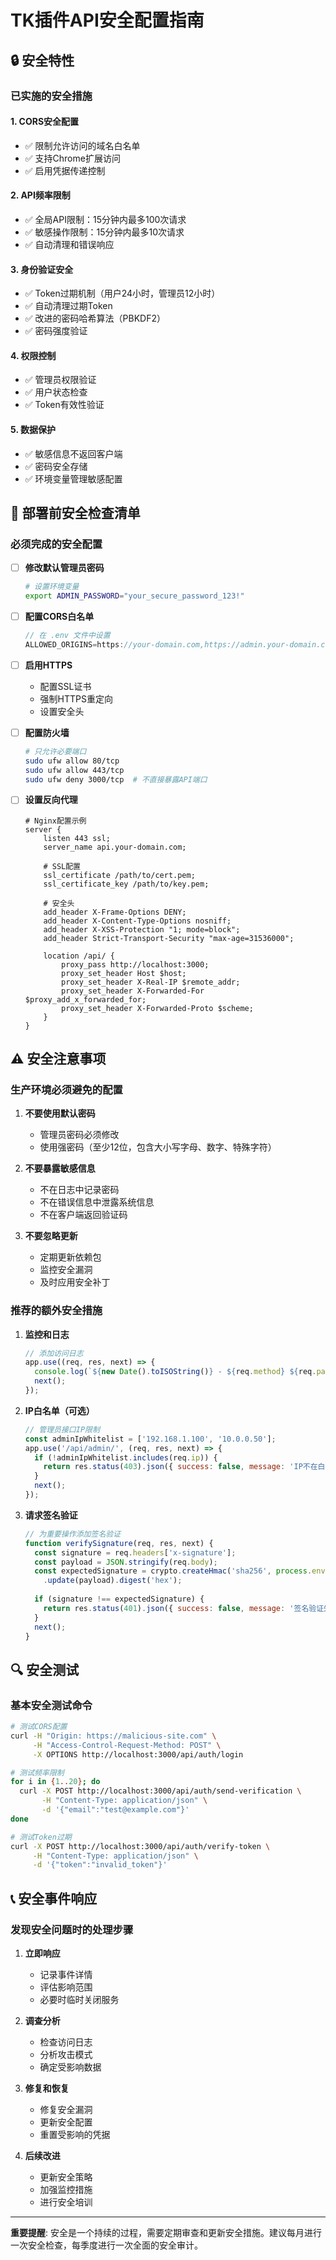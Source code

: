 # TK插件API安全配置指南

## 🔒 安全特性

### 已实施的安全措施

#### 1. **CORS安全配置**
- ✅ 限制允许访问的域名白名单
- ✅ 支持Chrome扩展访问
- ✅ 启用凭据传递控制

#### 2. **API频率限制**
- ✅ 全局API限制：15分钟内最多100次请求
- ✅ 敏感操作限制：15分钟内最多10次请求
- ✅ 自动清理和错误响应

#### 3. **身份验证安全**
- ✅ Token过期机制（用户24小时，管理员12小时）
- ✅ 自动清理过期Token
- ✅ 改进的密码哈希算法（PBKDF2）
- ✅ 密码强度验证

#### 4. **权限控制**
- ✅ 管理员权限验证
- ✅ 用户状态检查
- ✅ Token有效性验证

#### 5. **数据保护**
- ✅ 敏感信息不返回客户端
- ✅ 密码安全存储
- ✅ 环境变量管理敏感配置

## 🚀 部署前安全检查清单

### 必须完成的安全配置

- [ ] **修改默认管理员密码**
  ```bash
  # 设置环境变量
  export ADMIN_PASSWORD="your_secure_password_123!"
  ```

- [ ] **配置CORS白名单**
  ```javascript
  // 在 .env 文件中设置
  ALLOWED_ORIGINS=https://your-domain.com,https://admin.your-domain.com
  ```

- [ ] **启用HTTPS**
  - 配置SSL证书
  - 强制HTTPS重定向
  - 设置安全头

- [ ] **配置防火墙**
  ```bash
  # 只允许必要端口
  sudo ufw allow 80/tcp
  sudo ufw allow 443/tcp
  sudo ufw deny 3000/tcp  # 不直接暴露API端口
  ```

- [ ] **设置反向代理**
  ```nginx
  # Nginx配置示例
  server {
      listen 443 ssl;
      server_name api.your-domain.com;
      
      # SSL配置
      ssl_certificate /path/to/cert.pem;
      ssl_certificate_key /path/to/key.pem;
      
      # 安全头
      add_header X-Frame-Options DENY;
      add_header X-Content-Type-Options nosniff;
      add_header X-XSS-Protection "1; mode=block";
      add_header Strict-Transport-Security "max-age=31536000";
      
      location /api/ {
          proxy_pass http://localhost:3000;
          proxy_set_header Host $host;
          proxy_set_header X-Real-IP $remote_addr;
          proxy_set_header X-Forwarded-For $proxy_add_x_forwarded_for;
          proxy_set_header X-Forwarded-Proto $scheme;
      }
  }
  ```

## ⚠️ 安全注意事项

### 生产环境必须避免的配置

1. **不要使用默认密码**
   - 管理员密码必须修改
   - 使用强密码（至少12位，包含大小写字母、数字、特殊字符）

2. **不要暴露敏感信息**
   - 不在日志中记录密码
   - 不在错误信息中泄露系统信息
   - 不在客户端返回验证码

3. **不要忽略更新**
   - 定期更新依赖包
   - 监控安全漏洞
   - 及时应用安全补丁

### 推荐的额外安全措施

1. **监控和日志**
   ```javascript
   // 添加访问日志
   app.use((req, res, next) => {
     console.log(`${new Date().toISOString()} - ${req.method} ${req.path} - ${req.ip}`);
     next();
   });
   ```

2. **IP白名单（可选）**
   ```javascript
   // 管理员接口IP限制
   const adminIpWhitelist = ['192.168.1.100', '10.0.0.50'];
   app.use('/api/admin/', (req, res, next) => {
     if (!adminIpWhitelist.includes(req.ip)) {
       return res.status(403).json({ success: false, message: 'IP不在白名单中' });
     }
     next();
   });
   ```

3. **请求签名验证**
   ```javascript
   // 为重要操作添加签名验证
   function verifySignature(req, res, next) {
     const signature = req.headers['x-signature'];
     const payload = JSON.stringify(req.body);
     const expectedSignature = crypto.createHmac('sha256', process.env.API_SECRET)
       .update(payload).digest('hex');
     
     if (signature !== expectedSignature) {
       return res.status(401).json({ success: false, message: '签名验证失败' });
     }
     next();
   }
   ```

## 🔍 安全测试

### 基本安全测试命令

```bash
# 测试CORS配置
curl -H "Origin: https://malicious-site.com" \
     -H "Access-Control-Request-Method: POST" \
     -X OPTIONS http://localhost:3000/api/auth/login

# 测试频率限制
for i in {1..20}; do
  curl -X POST http://localhost:3000/api/auth/send-verification \
       -H "Content-Type: application/json" \
       -d '{"email":"test@example.com"}'
done

# 测试Token过期
curl -X POST http://localhost:3000/api/auth/verify-token \
     -H "Content-Type: application/json" \
     -d '{"token":"invalid_token"}'
```

## 📞 安全事件响应

### 发现安全问题时的处理步骤

1. **立即响应**
   - 记录事件详情
   - 评估影响范围
   - 必要时临时关闭服务

2. **调查分析**
   - 检查访问日志
   - 分析攻击模式
   - 确定受影响数据

3. **修复和恢复**
   - 修复安全漏洞
   - 更新安全配置
   - 重置受影响的凭据

4. **后续改进**
   - 更新安全策略
   - 加强监控措施
   - 进行安全培训

---

**重要提醒**: 安全是一个持续的过程，需要定期审查和更新安全措施。建议每月进行一次安全检查，每季度进行一次全面的安全审计。